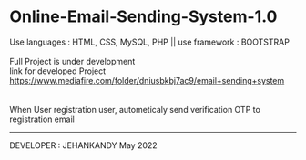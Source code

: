 # Online-Email-Sending-System-1.0
Use languages : HTML, CSS, MySQL, PHP || use framework : BOOTSTRAP
<br><br>
Full Project is under development
<br>
link for developed Project<br>
https://www.mediafire.com/folder/dniusbkbj7ac9/email+sending+system
<br><br><br>
When User registration user, autometicaly send verification OTP to registration email<br>




************************************


DEVELOPER : JEHANKANDY
May 2022
